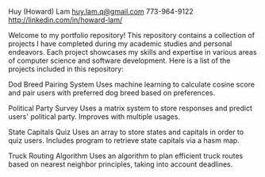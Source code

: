 Huy (Howard) Lam
huy.lam.q@gmail.com
773-964-9122
http://linkedin.com/in/howard-lam/

Welcome to my portfolio repository! This repository contains a collection of projects I have completed during my academic studies and personal endeavors. Each project showcases my skills and expertise in various areas of computer science and software development. Here is a list of the projects included in this repository:

Dod Breed Pairing System
Uses machine learning to calculate cosine score and pair users with preferred dog breed based on preferences.

Political Party Survey
Uses a matrix system to store responses and predict users' political party. Improves with multiple usages.

State Capitals Quiz
Uses an array to store states and capitals in order to quiz users.
Includes program to retrieve state capitals via a hasm map.

Truck Routing Algorithm
Uses an algorithm to plan efficient truck routes based on nearest neighbor principles, taking into account deadlines.